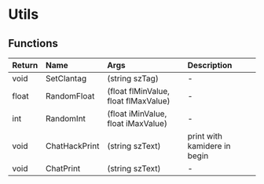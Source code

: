﻿# Utils

## Functions

| Return | Name | Args | Description |
| :--- | :--- | :--- | :--- |
| void | SetClantag | (string szTag) | - |
| float | RandomFloat | (float flMinValue, float flMaxValue) | - |
| int | RandomInt | (float iMinValue, float iMaxValue) | - |
| void | ChatHackPrint | (string szText) | print with kamidere in begin |
| void | ChatPrint | (string szText) | - |